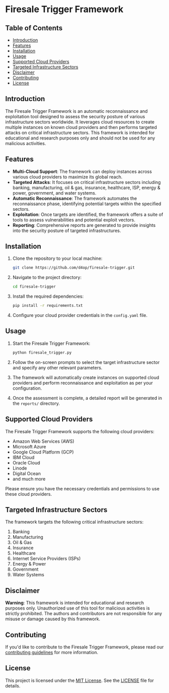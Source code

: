 # Firesale Trigger Framework

## Table of Contents

- [Introduction](#introduction)
- [Features](#features)
- [Installation](#installation)
- [Usage](#usage)
- [Supported Cloud Providers](#supported-cloud-providers)
- [Targeted Infrastructure Sectors](#targeted-infrastructure-sectors)
- [Disclaimer](#disclaimer)
- [Contributing](#contributing)
- [License](#license)

## Introduction

The Firesale Trigger Framework is an automatic reconnaissance and exploitation tool designed to assess the security posture of various infrastructure sectors worldwide. It leverages cloud resources to create multiple instances on known cloud providers and then performs targeted attacks on critical infrastructure sectors. This framework is intended for educational and research purposes only and should not be used for any malicious activities.

## Features

- **Multi-Cloud Support**: The framework can deploy instances across various cloud providers to maximize its global reach.
- **Targeted Attacks**: It focuses on critical infrastructure sectors including banking, manufacturing, oil & gas, insurance, healthcare, ISP, energy & power, government, and water systems.
- **Automatic Reconnaissance**: The framework automates the reconnaissance phase, identifying potential targets within the specified sectors.
- **Exploitation**: Once targets are identified, the framework offers a suite of tools to assess vulnerabilities and potential exploit vectors.
- **Reporting**: Comprehensive reports are generated to provide insights into the security posture of targeted infrastructures.

## Installation

1. Clone the repository to your local machine:

   ```bash
   git clone https://github.com/d4op/firesale-trigger.git
   ```

2. Navigate to the project directory:

   ```bash
   cd firesale-trigger
   ```

3. Install the required dependencies:

   ```bash
   pip install -r requirements.txt
   ```

4. Configure your cloud provider credentials in the `config.yaml` file.

## Usage

1. Start the Firesale Trigger Framework:

   ```bash
   python firesale_trigger.py
   ```

2. Follow the on-screen prompts to select the target infrastructure sector and specify any other relevant parameters.

3. The framework will automatically create instances on supported cloud providers and perform reconnaissance and exploitation as per your configuration.

4. Once the assessment is complete, a detailed report will be generated in the `reports/` directory.

## Supported Cloud Providers

The Firesale Trigger Framework supports the following cloud providers:

- Amazon Web Services (AWS)
- Microsoft Azure
- Google Cloud Platform (GCP)
- IBM Cloud
- Oracle Cloud
- Linode
- Digital Ocean
- and much more

Please ensure you have the necessary credentials and permissions to use these cloud providers.

## Targeted Infrastructure Sectors

The framework targets the following critical infrastructure sectors:

1. Banking
2. Manufacturing
3. Oil & Gas
4. Insurance
5. Healthcare
6. Internet Service Providers (ISPs)
7. Energy & Power
8. Government
9. Water Systems

## Disclaimer

**Warning**: This framework is intended for educational and research purposes only. Unauthorized use of this tool for malicious activities is strictly prohibited. The authors and contributors are not responsible for any misuse or damage caused by this framework.

## Contributing

If you'd like to contribute to the Firesale Trigger Framework, please read our [contributing guidelines](CONTRIBUTING.md) for more information.

## License

This project is licensed under the [MIT License](LICENSE). See the [LICENSE](LICENSE) file for details.
